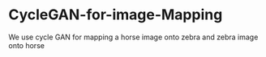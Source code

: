 # CycleGAN-for-image-Mapping
We use cycle GAN for mapping a horse image onto zebra and zebra image onto horse
